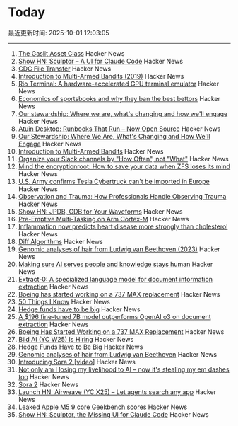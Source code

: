 # Today

最近更新时间: 2025-10-01 12:03:05

--- 
1. [The Gaslit Asset Class](https://blog.dshr.org/2025/09/the-gaslit-asset-class.html) Hacker News
2. [Show HN: Sculptor – A UI for Claude Code](https://imbue.com/sculptor/) Hacker News
3. [CDC File Transfer](https://github.com/google/cdc-file-transfer) Hacker News
4. [Introduction to Multi-Armed Bandits (2019)](https://arxiv.org/abs/1904.07272) Hacker News
5. [Rio Terminal: A hardware-accelerated GPU terminal emulator](https://rioterm.com/) Hacker News
6. [Economics of sportsbooks and why they ban the best bettors](https://www.dopaminemarkets.com/p/the-business-of-sports-betting-is) Hacker News
7. [Our stewardship: Where we are, what's changing and how we'll engage](https://rubycentral.org/news/our-stewardship-where-we-are-whats-changing-and-how-well-engage/) Hacker News
8. [Atuin Desktop: Runbooks That Run – Now Open Source](https://blog.atuin.sh/atuin-desktop-open-source/) Hacker News
9. [Our Stewardship: Where We Are, What's Changing and How We'll Engage](https://rubycentral.org/news/our-stewardship-where-we-are-whats-changing-and-how-well-engage/) Hacker News
10. [Introduction to Multi-Armed Bandits](https://arxiv.org/abs/1904.07272) Hacker News
11. [Organize your Slack channels by "How Often", not "What"](https://aggressivelyparaphrasing.me/2025/09/30/organize-your-slack-channels-by-how-often-not-what/) Hacker News
12. [Mind the encryptionroot: How to save your data when ZFS loses its mind](https://sambowman.tech/blog/posts/mind-the-encryptionroot-how-to-save-your-data-when-zfs-loses-its-mind/) Hacker News
13. [U.S. Army confirms Tesla Cybertruck can't be imported in Europe](https://electrek.co/2025/09/30/u-s-army-confirms-tesla-cybertruck-cant-be-imported-in-europe/) Hacker News
14. [Observation and Trauma: How Professionals Handle Observing Trauma](https://trainedobserver.substack.com/p/observation-and-trauma) Hacker News
15. [Show HN: JPDB, GDB for Your Waveforms](https://github.com/1024bees/dang) Hacker News
16. [Pre-Emptive Multi-Tasking on Arm Cortex-M](https://thejpster.org.uk/blog/blog-2025-09-28/) Hacker News
17. [Inflammation now predicts heart disease more strongly than cholesterol](https://www.empirical.health/blog/inflammation-and-heart-health/) Hacker News
18. [Diff Algorithms](https://flo.znkr.io/diff/) Hacker News
19. [Genomic analyses of hair from Ludwig van Beethoven (2023)](https://www.cell.com/current-biology/fulltext/S0960-9822(23)00181-1) Hacker News
20. [Making sure AI serves people and knowledge stays human](https://diff.wikimedia.org/2025/09/30/making-sure-ai-serves-people-and-knowledge-stays-human-wikimedia-foundation-publishes-a-human-rights-impact-assessment-on-the-interaction-of-ai-and-machine-learning-with-wikimedia-projects/) Hacker News
21. [Extract-0: A specialized language model for document information extraction](https://arxiv.org/abs/2509.22906) Hacker News
22. [Boeing has started working on a 737 MAX replacement](https://www.wsj.com/business/airlines/boeing-has-started-working-on-a-737-max-replacement-40a110df) Hacker News
23. [50 Things I Know](https://rebeccadai.substack.com/p/50-things-i-know) Hacker News
24. [Hedge funds have to be big](https://www.bloomberg.com/opinion/newsletters/2025-09-30/hedge-funds-have-to-be-big) Hacker News
25. [A $196 fine-tuned 7B model outperforms OpenAI o3 on document extraction](https://arxiv.org/abs/2509.22906) Hacker News
26. [Boeing Has Started Working on a 737 MAX Replacement](https://www.wsj.com/business/airlines/boeing-has-started-working-on-a-737-max-replacement-40a110df) Hacker News
27. [Bild AI (YC W25) Is Hiring](https://www.ycombinator.com/companies/bild-ai/jobs/m2ilR5L-founding-engineer-applied-ai) Hacker News
28. [Hedge Funds Have to Be Big](https://www.bloomberg.com/opinion/newsletters/2025-09-30/hedge-funds-have-to-be-big) Hacker News
29. [Genomic analyses of hair from Ludwig van Beethoven](https://www.cell.com/current-biology/fulltext/S0960-9822(23)00181-1) Hacker News
30. [Introducing Sora 2 [video]](https://www.youtube.com/watch?v=gzneGhpXwjU) Hacker News
31. [Not only am I losing my livelihood to AI – now it's stealing my em dashes too](https://www.theguardian.com/lifeandstyle/2025/oct/01/artificial-intelligence-em-dashes-ai-stealing-my-livelihood) Hacker News
32. [Sora 2](https://openai.com/index/sora-2/) Hacker News
33. [Launch HN: Airweave (YC X25) – Let agents search any app](https://github.com/airweave-ai/airweave) Hacker News
34. [Leaked Apple M5 9 core Geekbench scores](https://browser.geekbench.com/v6/cpu/14173685) Hacker News
35. [Show HN: Sculptor, the Missing UI for Claude Code](https://imbue.com/sculptor/) Hacker News
